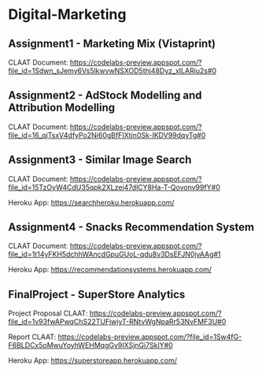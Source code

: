 # Digital-Marketing

## Assignment1 - Marketing Mix (Vistaprint)
CLAAT Document: https://codelabs-preview.appspot.com/?file_id=1Sdwn_sJemy6Vs5lkwvwNSXOD5thj48Dyz_xILARiu2s#0

## Assignment2 - AdStock Modelling and Attribution Modelling
CLAAT Document: https://codelabs-preview.appspot.com/?file_id=16_qjTsxV4dfyPo2Ni60gBfFIXtjn0Sk-IKDV99dqyTg#0

## Assignment3 - Similar Image Search
CLAAT Document: https://codelabs-preview.appspot.com/?file_id=15TzOvW4CdU35qpk2XLzej47dlCY8Ha-T-Qovonv99fY#0

Heroku App: https://searchheroku.herokuapp.com/

## Assignment4 - Snacks Recommendation System
CLAAT Document: https://codelabs-preview.appspot.com/?file_id=1t14yFKH5dchhWAncdGpuGUoL-qdu8v3DsEFJN0jvAAg#1

Heroku App: https://recommendationsystems.herokuapp.com/

## FinalProject - SuperStore Analytics
Project Proposal CLAAT: https://codelabs-preview.appspot.com/?file_id=1v93fwAPwqChS22TUFjwjyT-RNtvWgNpaRr53NvFMF3U#0

Report CLAAT: https://codelabs-preview.appspot.com/?file_id=1Sw4fG-F6BLDCx5oMwuYoyhWEHMqgGy9IXSjnGi7SklY#0

Heroku App: https://superstoreapp.herokuapp.com/
